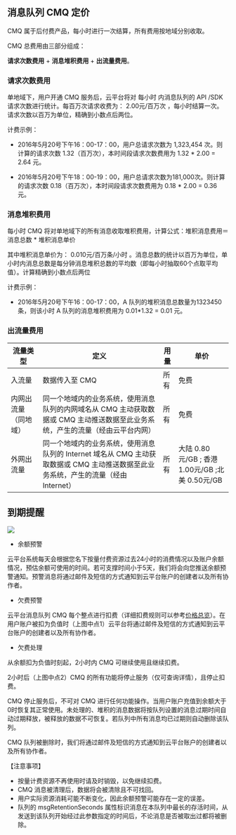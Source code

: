 ## 消息队列 CMQ 定价

CMQ 属于后付费产品，每小时进行一次结算，所有费用按地域分别收取。

CMQ 总费用由三部分组成：

**请求次数费用** + **消息堆积费用** + **出流量费用**。

### 请求次数费用

单地域下，用户开通 CMQ 服务后，云平台将对 每小时 内消息队列的 API /SDK 请求次数进行统计。每百万次请求收费为： 2.00元/百万次 ，每小时结算一次。请求次数以百万为单位，精确到小数点后两位。

计费示例：

- 2016年5月20号下午16：00-17：00，用户总请求次数为 1,323,454 次。则计算的请求次数 1.32（百万次），本时间段请求次数费用为 1.32 * 2.00 = 2.64 元。

- 2016年5月20号下午18：00-19：00，用户总请求次数为181,000次。则计算的请求次数 0.18（百万次），本时间段请求次数费用为 0.18 * 2.00 = 0.36 元。

### 消息堆积费用

每小时 CMQ 将对单地域下的所有消息收取堆积费用，计算公式：堆积消息费用＝消息总数 * 堆积消息单价

其中堆积消息单价为： 0.010元/百万条/小时 。消息总数的统计以百万为单位，单小时内消息总数是每分钟消息堆积总数的平均数（即每小时抽取60个点取平均值）。计算精确到小数点后两位

计费示例：

- 2016年5月20号下午16：00-17：00，A 队列的堆积消息总数量为1323450条，则该小时 A 队列的消息堆积费用为 0.01*1.32 = 0.01 元。

### 出流量费用

| 流量类型 | 定义 | 用量 |单价 |
|---------|---------|---------|---------|
| 入流量 | 数据传入至 CMQ |所有 |免费 |
| 内网出流量（同地域） | 同一个地域内的业务系统，使用消息队列的内网域名从 CMQ 主动获取数据或 CMQ 主动推送数据至此业务系统，产生的流量（经由云平台内网） |所有 |免费 |
| 外网出流量 | 同一个地域内的业务系统，使用消息队列的 Internet 域名从 CMQ 主动获取数据或 CMQ 主动推送数据至此业务系统，产生的流量（经由Internet） |所有 |大陆 0.80元/GB ; 香港 1.00元/GB ;北美 0.50元/GB |

## 到期提醒

![](http://imgcache.tcecqpoc.fsphere.cn/image/mccdn.qcloud.com/static/img/23bb70b386581b8ebc553fc4c589185f/image.png)

- 余额预警

云平台系统每天会根据您名下按量付费资源过去24小时的消费情况以及账户余额情况，预估余额可使用的时间。若可支撑时间小于5天，我们将会向您推送余额预警通知。预警消息将通过邮件及短信的方式通知到云平台账户的创建者以及所有协作者。

- 欠费预警

云平台消息队列 CMQ 每个整点进行扣费（详细扣费规则可以参考[价格总览](/doc/product/406/4563)）。在用户账户被扣为负值时（上图中点1）云平台将通过邮件及短信的方式通知到云平台账户的创建者以及所有协作者。

- 欠费处理

从余额扣为负值时刻起，2小时内 CMQ 可继续使用且继续扣费。

2小时后（上图中点2）CMQ 的所有功能将停止服务（仅可查询详情），且停止扣费。

CMQ 停止服务后，不可对 CMQ 进行任何功能操作。当用户账户充值到余额大于0时恢复其正常使用。未处理的、堆积的消息数据将按队列设置的消息过期时间自动过期释放，被释放的数据不可恢复。若队列中所有消息均已过期则自动删除该队列。

CMQ 队列被删除时，我们将通过邮件及短信的方式通知到云平台账户的创建者以及所有协作者。

【注意事项】

- 按量计费资源不再使用时请及时销毁，以免继续扣费。 
- CMQ 消息被清理后，数据将会被清除且不可找回。
- 用户实际资源消耗可能不断变化，因此余额预警可能存在一定的误差。 
- 队列的 msgRetentionSeconds 属性标识消息在本队列中最长的存活时间，从发送到该队列开始经过此参数指定的时间后，不论消息是否被取出过都将被删除。